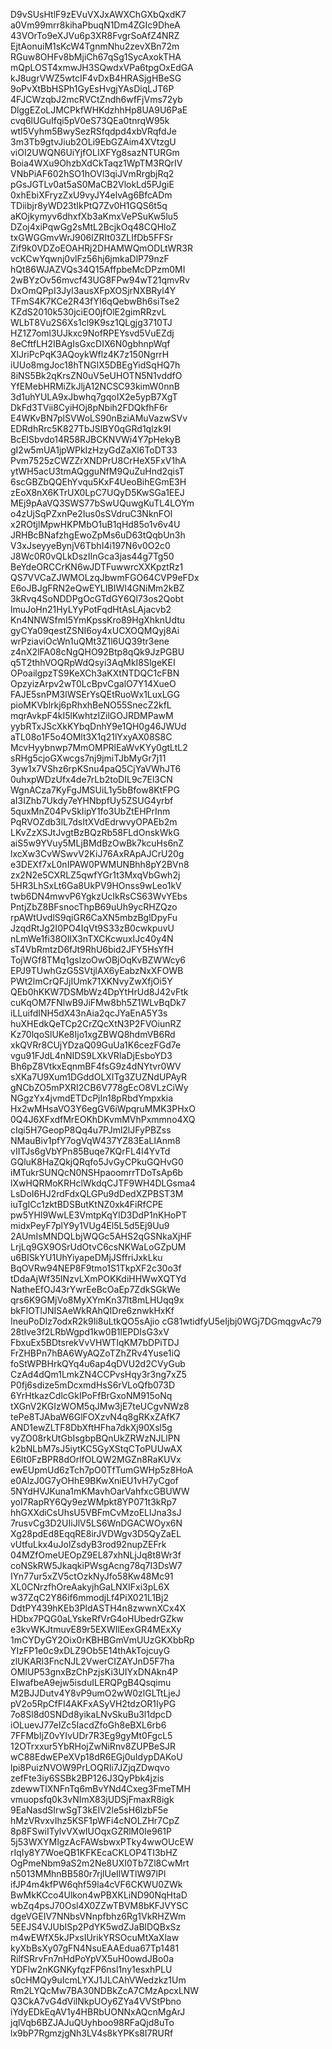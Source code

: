 D9vSUsHtlF9zEVuVXJxAWXChGXbQxdK7
a0Vm99mrr8kihaPbuqN1Dm4ZGIc9DheA
43VOrTo9eXJVu6p3XR8FvgrSoAfZ4NRZ
EjtAonuiM1sKcW4TgnmNhu2zevXBn72m
RGuw8OHFv8bMjiCh67qSg1SycAxokTHA
mQpLOST4xmwJH3SQwdxVPa6tpgOxEdGA
kJ8ugrVWZ5wtcIF4vDxB4HRASjgHBeSG
9oPvXtBbHSPh1GyEsHvgjYAsDiqLJT6P
4FJCWzqbJ2mcRVCtZndh6wfFjVms72yb
DlggEZoLJMCPkfWHKdzhhHp8UA9U6PaE
cvq6lUGuIfqi5pV0eS73QEa0tnrqW95k
wtI5Vyhm5BwySezRSfqdpd4xbVRqfdJe
3m3Tb9gtvJiub2OLi9EbGZAim4XVtzgU
viOI2UWQN6UiYjfOLIXFYg8sazNTURGm
Boia4WXu9OhzbXdCkTaqz1WpTM3RQrIV
VNbPiAF602hSO1hOVl3qiJVmRrgbjRq2
pGsJGTLv0at5aS0MaCB2VlokLd5PJgiE
0xhEbiXFryzZxU9vyJY4elvAg6BfcADm
TDiibjr8yWD23tIkPtQ7Zv0H1GQS6t5q
aKOjkymyv6dhxfXb3aKmxVePSuKw5lu5
DZoj4xiPqwGg2sMtL2BcjkOq48CQHloZ
txGWGGmvWrJ906lZRIt03ZLIfDb5FFSr
Zif9k0VDZoEOAHRj2DHAMWQmODLtWR3R
vcKCwYqwnj0vlFz56hj6jmkaDlP79nzF
hQt86WJAZVQs34Q15AffpbeMcDPzm0MI
2wBYzOv56mvcf43UG8FPw94wT21qmvRv
DxOmQPpI3Jyl3ausXFpXOSjrNXBRyl4Y
TFmS4K7KCe2R43fYI6qQebwBh6siTse2
KZdS2010k530jciEO0jfOlE2gimRRzvL
WLbT8Vu2S6Xs1cl9K9sz1QLgjg3710TJ
HZ1Z7oml3UJkxc9NofRPEYsvd5VuEZdj
8eCftfLH2IBAgIsGxcDIX6N0gbhnpWqf
XlJriPcPqK3AQoykWflz4K7z150NgrrH
iUUo8mgJoc18hTNGlX5DBEgYidSqHQ7h
8iNS5Bk2qKrsZN0uV5eUHOTN5N1vddfO
YfEMebHRMiZkJljA12NCSC93kimW0nnB
3d1uhYULA9xJbwhq7gqoIX2e5ypB7XgT
DkFd3TVii8CyiHOj8pNbih2FDQkfhF6r
E4WKvBN7plSVWoLS90nBziAMuVazwSVv
EDRdhRrc5K827TbJSlBY0qGRd1qlzk9I
BcElSbvdo14R58RJBCKNVWi4Y7pHekyB
gI2w5mUA1jpWPkIzHzyGdZaXl6ToDT33
Pvm7525zCWZZrXNDPrU8CrHeX5FxV1hA
ytWH5acU3tmAQgguNfM9QuZuHnd2qisT
6scGBZbQQEhYvqu5KxF4UeoBihEGmE3H
zEoX8nX6KTrUX0LpC7UQyD5KwSGa1EEJ
MEj9pAaVQ3SWS77bSwUQuwgKuTL4LOYm
o4zUjSqPZxnPe2Ius0sSVdruC3NknFOl
x2ROtjlMpwHKPMbO1uB1qHd85o1v6v4U
JRHBcBNafzhgEwoZpMs6uD63tQqbUn3h
V3xJseyyeBynjV6TbhI4i197N6v0O2c0
J8Wc0R0vQLkDszIInGca3jas44g7Tg50
BeYdeORCCrKN6wJDTFuwwrcXXKpztRz1
QS7VVCaZJWMOLzqJbwmFGO64CVP9eFDx
E6oJBJgFRN2eQwEYLIBIWI4GNiMm2kBZ
3kRvq4SoNDDPgOcGTdGY6Ql73os2Qobt
lmuJoHn21HyLYyPotFqdHtAsLAjacvb2
Kn4NNWSfmI5YmKpssKro89HgXhknUdtu
gyCYa09qestZSNI6oy4xUCXOQMQyj8Ai
wrPziaviOcWn1uQMt3Z1l6UQ39tr3ene
z4nX2lFA08cNgQHO92Btp8qQk9JzPGBU
q5T2thhVOQRpWdQsyi3AqMkI8SlgeKEI
OPoailgpzTS9KeXCh3aKXtNTDQC1cFBN
OpzyizArpv2wT0LcBpvCgalO7Y14XueO
FAJE5snPM3lWSErYsQEtRuoWx1LuxLGG
pioMKVblrkj6pRhxhBeNO55SnecZ2kfL
mqrAvkpF4kI5lKwhtzIZilGOJRDMPawM
yybRTxJScXkKYbqDnhY9e1QH0g46JWUd
aTL08o1F5o4OMlt3X1q21lYxyAX08S8C
McvHyybnwp7MmOMPRlEaWvKYy0gtLtL2
sRHg5cjoGXwcgs7nj9jmiTJbMyGr7j11
3yw1x7VShz6rpKSnu4paQ5CjYaVWhJT6
0uhxpWDzUfx4de7rLb2toDIL9c7El3CN
WgnACza7KyFgJMSUiL1y5bBfow8KtFPG
aI3IZhb7Ukdy7eYHNbpfUy5ZSUG4yrbf
5quxMnZ04PvSkIipY1fo3UbZtEHPrInm
PqRVOZdb3lL7dsItXVdEdrwvyOPAEb2m
LKvZzXSJtJvgtBzBQzRb58FLdOnskWkG
aiS5w9YVuy5MLjBMdBzOwBk7kcuHs6nZ
lxcXw3CvWSwvV2KiJ76AxRApAJCrU20g
e3DEXf7xL0nIPAW0PWMUNBhh8pY2BVn8
zx2N2e5CXRLZ5qwfYGr1t3MxqVbGwh2j
5HR3LhSxLt6Ga8UkPV9HOnss9wLeo1kV
twb6DN4mwvP6YgkzUcIkRsCS63WvYEbs
PntjZbZ8BFsnocThpB69uUh9ycRHZQzo
rpAWtUvdlS9qiGR6CaXN5mbzBglDpyFu
JzqdRtJg2I0PO4IqVt9S33zB0cwkpuvU
nLmWe1fi38OIlX3nTXCKcwuxIJc40y4N
sT4VbRmtzD6fJt9RhU6bid2JFY5HsYfH
TojWGf8TMq1gslzoOwOBjOqKvBZWWcy6
EPJ9TUwhGzG5SVtjlAX6yEabzNxXFOWB
PWt2lmCrQFJjIUmk71XKNvyZwXfjOi5Y
QEb0hKKW7DSMbWz4DpYtHrUd8J42vFtk
cuKqOM7FNlwB9JiFMw8bh5Z1WLvBqDk7
iLLuifdINH5dX43nAia2qcJYaEnA5Y3s
huXHEdkQeTCp2CrZQcXtN3P2FVOiunRZ
Kz70lqoSlUKe8Ijo1xgZBWQ8hdmVB6Rd
xkQVRr8CUjYDzaQ09GuUa1K6cezFGd7e
vgu91FJdL4nNIDS9LXkVRIaDjEsboYD3
Bh6pZ8VtkxEqnmBF4fsG9z4dNYtvr0WV
sXKa7U9Xum1DGddOLXITg3ZUZNdUPAyR
gNCbZO5mPXRI2CB6V778gEcO8VLzCiWy
NGgzYx4jvmdETDcPjIn18pRbdYmpxkia
Hx2wMHsaVO3Y6egGV6iWpqruMMK3PHxO
0Q4J6XFxdfMrEOKhDKvmMVhPxmmno4XQ
cIqi5H7GeopP8Qq4u7PJml2lJFyPBZss
NMauBiv1pfY7ogVqW437YZ83EaLIAnm8
vIITJs6gVbYPn85Buqe7KQrFL4I4YvTd
GQluK8HaZQkjQRqfo5JvGyCPkuGQHvG0
iMTukrSUNQcN0NSHpaoomrrTDoTsAp6b
lXwHQRMoKRHclWkdqCJTF9WH4DLGsma4
LsDoI6HJ2rdFdxQLGPu9dDedXZPBST3M
iuTgICc1zktBDSButKtNZ0xk4FiRfCPE
pw5YHl9WwLE3VmtpKqYlD3DdP1nKHoPT
midxPeyF7plY9y1VUg4El5L5d5Ej9Uu9
2AUmIsMNDQLbjWQGc5AHS2qGSNkaXjHF
LrjLq9GX9OSrUdOtvC6csNKWaLoGZpUM
u6BISkYU1UhYiyapeDMjJSffriJxkLku
BqOVRw94NEP8F9tmo1S1TkpXF2c30o3f
tDdaAjWf35lNzvLXmPOKKdiHHWwXQTYd
NatheEfOJ43rYwrEeBcOaEp7ZdkSGkWe
qrs6K9GMjVo8MyXYmKn37lt8mLHUqq9x
bkFIOTlJNISAeWkRAhQIDre6znwkHxKf
IneuPoDlz7odxR2k9Ii8uLtkQO5sAjio
cG81wtidfyU5eIjbj0WGj7DGmqgvAc79
28tlve3f2LRbWgpd1kw0B1lEPDIsG3xV
FbxuEx5BDtsrekVvVHWTIqKM7bDPiTDJ
FrZHBPn7hBA6WyAQZoTZhZRv4Yuse1iQ
foStWPBHrkQYq4u6ap4qDVU2d2CVyGub
CzAd4dQm1LmkZN4CCPvsHqy3r3ng7xZ5
P0fj6sdize5mDcxmdHsS6rVLoQfb073D
6YrHtkazCdlcGkIPoFfBrGxoNM915oNq
tXGnV2KGIzWOM5qJMw3jE7teUCgvNWz8
tePe8TJAbaW6GlFOXzvN4q8gRKxZAfK7
AND1ewZLTF8DbXftHFha7dkXj90Xsl5g
vyZO08rkUtGbIsgbpBQnUkZRWzNJLlPN
k2bNLbM7sJ5iytKC5GyXStqCToPUUwAX
E6lt0FzBPR8dOrlfOLQW2MGZn8RaKUVx
ewEUpmUd6zTch7pO0TfTumGWHp5z8HoA
e0AlzJ0G7yOHhE9BKwXniEU1vH7yCgof
5NYdHVJKuna1mKMavhOarVahfxcGBUWW
yoI7RapRY6Qy9ezWMpkt8YP071t3kRp7
hhGXXdiCsUhsU5VBFmCvMzoELlJna3sJ
7rusvCg3D2UIiJlV5LS6WnDGACWOyx6N
Xg28pdEd8EqqRE8irJVDWgv3D5QyZaEL
vUtfuLkx4uJolZsdyB3rod92nupZEFrk
04MZfOmeUEOpZ9EL87xhNLjJq8t8Wr3f
coNSkRW5JkaqkiPWsgAcng78q7I3DsW7
IYn77ur5xZV5ctOzkNyJfo58Kw48Mc91
XL0CNrzfhOreAakyjhGaLNXIFxi3pL6X
w37ZqC2Y86if6mmodjLf4PiX021L1Bj2
DdtPY439hKEb3PldASTH4n8zwwnXCx4X
HDbx7PQG0aLYskeRfVrG4oHUbedrGZkw
e3kvWKJtmuvE89r5EXWIlEexGR4MExXy
1mCYDyGY2Oix0rKBHBGmVmUUzGKXbbRp
YIzFP1e0c9xDLZ9Ob5E14thAkTojcuyG
zlUKARl3FncNJL2VwerCIZAYJnD5F7ha
OMIUP53gnxBzChPzjsKi3UIYxDNAkn4P
EIwafbeA9ejw5isduILERQPgB4Qsqimu
M2BJJDutv4Y8vP9umO2wW0zlGLTtLjeJ
pV2o5RpCfFI4AKFxASyVH2tdzOR1IyPG
7o8Sl8d0SNDd8yikaLNvSkuBu3l1dpcD
iOLuevJ77eIZc5IacdZfoGh8eBXL6rb6
7FFMbIjZ0vYIvUDr7R3Eg9gyMt0FgcL5
12OTrxxur5YbRHojZwNiRnv8ZUPBeSJR
wC88EdwEPeXVp18dR6EGj0uIdypDAKoU
lpi8PuizNVOW9PrLOQRIi7JZjqZDwqvo
zefFte3iy6SSBk2BP126J3QyPbk4jzis
zdewwTlXNFnTq6mBvYNd4Cxeg3FmeTMH
vmuopsfq0k3vNImX83jUDSjFmaxR8igk
9EaNasdSIrwSgT3kEIV2le5sH6lzbF5e
hMzVRvxvIhz5KSF1pWFi4cNOLZHr7CpZ
8p8FSwiITylvVXwIUOqxGZRlM0Ie961P
5j53WXYMIgzAcFAWsbwxPTky4wwOUcEW
rIqIy8Y7WoeQB1KFKEcaCKLOP4TI3bHZ
OgPmeNbm9aS2m2Ne8UXI0Tb7Zl8CwMrt
n5013MMhnBB580r7rjlUeIlWTlW97lPl
ifJP4m4kfPW6qhf59la4cVF6CKWU0ZWk
BwMkKCco4Ulkon4wPBXKLiND90NqHtaD
wbZq4psJ70Osl4X0ZZwTBVM8bKFJVYSC
dgeVGEIV7NNbsVNnpfbhz6Rg1VkRHZWm
5EEJS4VJUbISp2PdYK5wdZJaBlDQBxSz
m4wEWfX5kJPxsIUrikYRSOcuMtXaXlaw
kyXbBsXy07gFN4NsuEAAEdua67Tp1481
RilfSRrvFn7nHdPoYpVX5uH0owdJBo0a
YDFlw2nKGNKyfqzFP6nsl1ny1esxhPLU
s0cHMQy9uIcmLYXJ1JLCAhVWedzkz1Um
Rm2LYQcMw7BA30NDBkZcA7CMzApcxLNW
Q3CkA7vG4dVilNkpUOy6ZYa4VVStPbno
iYdyEDkEqAV1y4HBRbUONNxAQcnMgArJ
jqlVqb6BZJAJuQUyhboo98RFaQjd8uTo
lx9bP7RgmzjgNh3LV4s8kYPKs8I7RURf
